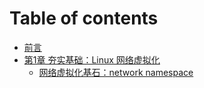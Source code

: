 # Table of contents

* [前言](README.md)
* [第1章 夯实基础：Linux 网络虚拟化](chapter_1/README.md)
  * [网络虚拟化基石：network namespace](chapter_1/network-namespace.md)
